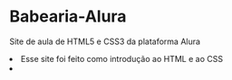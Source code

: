 # Babearia-Alura
Site de aula de HTML5 e CSS3 da plataforma Alura
<style>
<h1 text-aligh="center">Sobre o projeto</h1>
  </style>
  <li>Esse site foi feito como introdução ao HTML e ao CSS<li>
